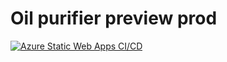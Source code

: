 # Oil purifier preview prod
[![Azure Static Web Apps CI/CD](https://github.com/dandeduck/quick-look/actions/workflows/azure-static-web-apps-calm-hill-0fab9e103.yml/badge.svg?branch=oil-preview)](https://github.com/dandeduck/quick-look/actions/workflows/azure-static-web-apps-calm-hill-0fab9e103.yml)
